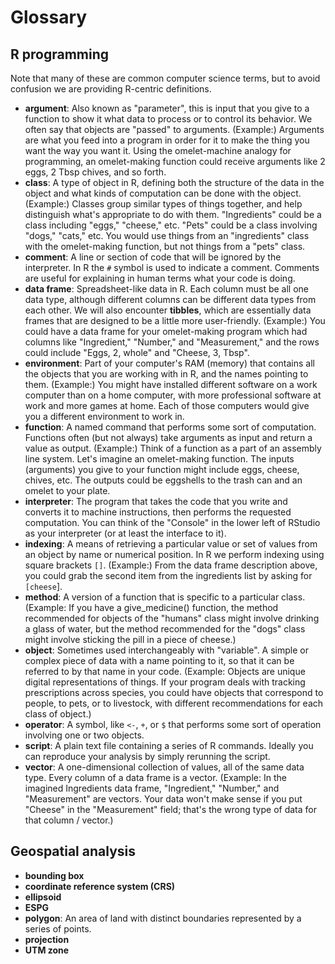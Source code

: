 # Glossary

## R programming

Note that many of these are common computer science terms, but to avoid confusion
we are providing R-centric definitions.

* **argument**: 
Also known as "parameter", this is input that you give to a
function to show it what data to process or to control its behavior.  We often
say that objects are "passed" to arguments.
(Example:) Arguments are what you feed into a program in order for it to
make the thing you want the way you want it. Using the omelet-machine analogy for
programming, an omelet-making function could receive arguments like 2 eggs, 2 Tbsp chives, and so forth.
* **class**: 
A type of object in R, defining both the structure of the data in the object and what kinds of computation can be done with the object.
(Example:) Classes group similar types of things together, and help distinguish what's appropriate
to do with them. "Ingredients" could be a class including "eggs," "cheese," etc. "Pets" could be a class
involving "dogs," "cats," etc. You would use things from an "ingredients" class with the omelet-making
function, but not things from a "pets" class.
* **comment**: A line or section of code that will be ignored by the interpreter.
In R the `#` symbol is used to indicate a comment.  Comments are useful for
explaining in human terms what your code is doing.
* **data frame**: Spreadsheet-like data in R.  Each column must be all one data
type, although different columns can be different data types from each other.
We will also encounter **tibbles**, which are essentially data frames that are
designed to be a little more user-friendly.
(Example:) You could have a data frame for your omelet-making program which had columns like "Ingredient," "Number," and "Measurement,"  and the rows could include "Eggs, 2, whole" and "Cheese, 3, Tbsp". 
* **environment**: Part of your computer's RAM (memory) that contains all the
objects that you are working with in R, and the names pointing to them.
(Example:) You might have installed different software on a work computer than on a home computer, with more professional software at work and more games at home. Each of those computers would give you a different environment to work in.
* **function**: A named command that performs some sort of computation.
Functions often (but not always) take arguments as input and return a value as
output. (Example:) Think of a function as a part of an assembly line system. Let's imagine an omelet-making function. The inputs (arguments) you give to your function might include eggs, cheese, chives, etc. The outputs could be eggshells to the trash can and an omelet to your plate. 
* **interpreter**: The program that takes the code that you write and converts
it to machine instructions, then performs the requested computation.  You can
think of the "Console" in the lower left of RStudio as your interpreter (or at
least the interface to it).
* **indexing**: A means of retrieving a particular value or set of values from
an object by name or numerical position.  In R we perform indexing using
square brackets `[]`. (Example:) From the data frame description above, you could grab the second item from the ingredients list by asking for `[cheese`].
* **method**: A version of a function that is specific to a particular class. (Example: If you have a give_medicine() function, the method recommended for objects of the "humans" class might involve drinking a glass of water, but the method recommended for the "dogs" class might involve sticking the pill in a piece of cheese.) 
* **object**: Sometimes used interchangeably with "variable".  A simple or
complex piece of data with a name pointing to it, so that it can be referred to
by that name in your code. (Example: Objects are unique digital representations of things. If your program deals with tracking prescriptions across species, you could have objects that correspond to people, to pets, or to livestock, with different recommendations for each class of object.)
* **operator**: A symbol, like `<-`, `+`, or `$` that performs some sort of
operation involving one or two objects.
* **script**: A plain text file containing a series of R commands. Ideally you
can reproduce your analysis by simply rerunning the script.
* **vector**: A one-dimensional collection of values, all of the same data type.
Every column of a data frame is a vector. (Example: In the imagined Ingredients data frame, "Ingredient," "Number," and "Measurement" are vectors. Your data won't make sense if you put "Cheese" in the "Measurement" field; that's the wrong type of data for that column / vector.) 

## Geospatial analysis

* **bounding box**
* **coordinate reference system (CRS)**
* **ellipsoid**
* **ESPG**
* **polygon**: An area of land with distinct boundaries represented by a series
of points.
* **projection**
* **UTM zone**
